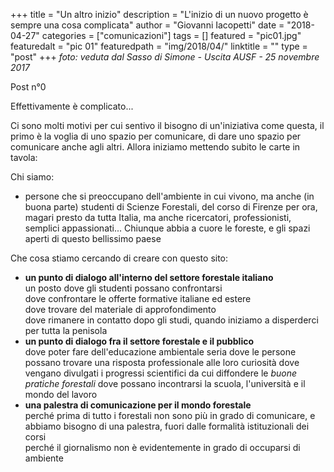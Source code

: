 +++
title = "Un altro inizio"
description = "L'inizio di un nuovo progetto è sempre una cosa complicata"
author = "Giovanni Iacopetti"
date = "2018-04-27"
categories = ["comunicazioni"]
tags = []
featured = "pic01.jpg"
featuredalt = "pic 01"
featuredpath = "img/2018/04/"
linktitle = ""
type = "post"
+++
_foto: veduta dal Sasso di Simone - Uscita AUSF - 25 novembre 2017_

Post n°0

Effettivamente è complicato...

Ci sono molti motivi per cui sentivo il bisogno di un'iniziativa come questa, il primo è la voglia di uno spazio per comunicare, di dare uno spazio per comunicare anche agli altri.
Allora iniziamo mettendo subito le carte in tavola:

Chi siamo:

* persone che si preoccupano dell'ambiente in cui vivono, ma anche (in buona parte) studenti di Scienze Forestali, del corso di Firenze per ora, magari presto da tutta Italia, ma anche ricercatori, professionisti, semplici appassionati... Chiunque abbia a cuore le foreste, e gli spazi aperti di questo bellissimo paese

Che cosa stiamo cercando di creare con questo sito:

* **un punto di dialogo all'interno del settore forestale italiano**  
un posto dove gli studenti possano confrontarsi  
dove confrontare le offerte formative italiane ed estere  
dove trovare del materiale di approfondimento  
dove rimanere in contatto dopo gli studi, quando iniziamo a disperderci per tutta la penisola
* **un punto di dialogo fra il settore forestale e il pubblico**  
dove poter fare dell'educazione ambientale seria
dove le persone possano trovare una risposta professionale alle loro curiosità
dove vengano divulgati i progressi scientifici
da cui diffondere le _buone pratiche forestali_
dove possano incontrarsi la scuola, l'università e il mondo del lavoro
* **una palestra di comunicazione per il mondo forestale**  
perché prima di tutto i forestali non sono più in grado di comunicare, e abbiamo bisogno di una palestra, fuori dalle formalità istituzionali dei corsi  
perché il giornalismo non è evidentemente in grado di occuparsi di ambiente

